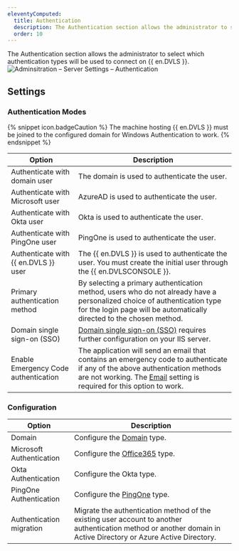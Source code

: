 ```yaml
---
eleventyComputed:
  title: Authentication
  description: The Authentication section allows the administrator to select which authentication types will be used to connect on {{ en.DVLS }}.
  order: 10
---
```

The Authentication section allows the administrator to select which authentication types will be used to connect on {{ en.DVLS }}.
![Adminsitration – Server Settings – Authentication](https://cdnweb.devolutions.net/docs/en/server/DVLS6006_2024_1.png)

## Settings

### Authentication Modes
{% snippet icon.badgeCaution %}
The machine hosting {{ en.DVLS }} must be joined to the configured domain for Windows Authentication to work.
{% endsnippet %}

| Option                               | Description                                  |
|--------------------------------------|----------------------------------------------|
| Authenticate with domain user        | The domain is used to authenticate the user. |
| Authenticate with Microsoft user     | AzureAD is used to authenticate the user.    |
| Authenticate with Okta user          | Okta is used to authenticate the user.       |
| Authenticate with PingOne user       | PingOne is used to authenticate the user.    |
| Authenticate with {{ en.DVLS }} user | The {{ en.DVLS }} is used to authenticate the user. You must create the initial user through the {{ en.DVLSCONSOLE }}. |
| Primary authentication method        | By selecting a primary authentication method, users who do not already have a personalized choice of authentication type for the login page will be automatically directed to the chosen method. |
| Domain single sign-on (SSO)       | [Domain single sign-on (SSO)](/kb/devolutions-server/how-to-articles/configure-windows-authentication/) requires further configuration on your IIS server. |
| Enable Emergency Code authentication | The application will send an email that contains an emergency code to authenticate if any of the above authentication methods are not working. The [Email](/server/web-interface/administration/configuration/server-settings/general/email/) setting is required for this option to work. |

### Configuration
| Option                   | Description              |
|--------------------------|--------------------------|
| Domain                   | Configure the [Domain](/server/web-interface/administration/configuration/server-settings/general/authentication/domain/) type. |
| Microsoft Authentication                | Configure the [Office365](/server/web-interface/administration/configuration/server-settings/general/authentication/office-365/) type. |
| Okta Authentication                     | Configure the Okta type. |
| PingOne Authentication                  | Configure the [PingOne](/server/web-interface/administration/configuration/server-settings/general/authentication/pingone/) type. |
| Authentication migration | Migrate the authentication method of the existing user account to another authentication method or another domain in Active Directory or Azure Active Directory. |
